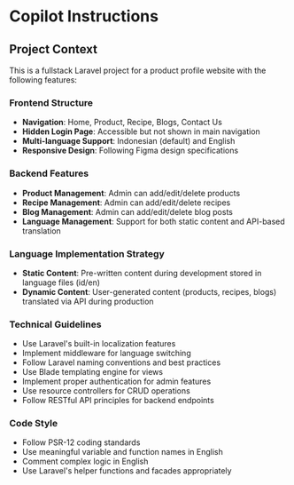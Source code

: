 # Copilot Instructions

<!-- Use this file to provide workspace-specific custom instructions to Copilot. For more details, visit https://code.visualstudio.com/docs/copilot/copilot-customization#_use-a-githubcopilotinstructionsmd-file -->

## Project Context

This is a fullstack Laravel project for a product profile website with the following features:

### Frontend Structure
- **Navigation**: Home, Product, Recipe, Blogs, Contact Us
- **Hidden Login Page**: Accessible but not shown in main navigation
- **Multi-language Support**: Indonesian (default) and English
- **Responsive Design**: Following Figma design specifications

### Backend Features
- **Product Management**: Admin can add/edit/delete products
- **Recipe Management**: Admin can add/edit/delete recipes
- **Blog Management**: Admin can add/edit/delete blog posts
- **Language Management**: Support for both static content and API-based translation

### Language Implementation Strategy
- **Static Content**: Pre-written content during development stored in language files (id/en)
- **Dynamic Content**: User-generated content (products, recipes, blogs) translated via API during production

### Technical Guidelines
- Use Laravel's built-in localization features
- Implement middleware for language switching
- Follow Laravel naming conventions and best practices
- Use Blade templating engine for views
- Implement proper authentication for admin features
- Use resource controllers for CRUD operations
- Follow RESTful API principles for backend endpoints

### Code Style
- Follow PSR-12 coding standards
- Use meaningful variable and function names in English
- Comment complex logic in English
- Use Laravel's helper functions and facades appropriately
